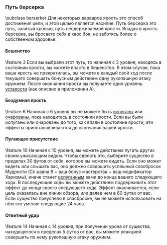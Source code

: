 ### Путь берсерка
\subclass berserker
Для некоторых варваров ярость это способ достижения цели, и этой целью является насилие. Путь берсерка это путь, залитый кровью, путь несдерживаемой ярости. Впадая в ярость берсерка, вы бросаете себя в хаос боя, не заботясь более о собственном здоровье.

#### Бешенство
\feature 3
Если вы выбрали этот путь, то начиная с 3 уровня, находясь в состоянии ярости, вы можете впасть в бешенство. В этом случае, пока ваша ярость не прекратилась, вы можете в каждый свой ход после текущего совершать бонусным действием одну рукопашную атаку оружием. После окончания ярости вы получаете один уровень [усталости](condition.exhaustion) (как описано в приложении А).

#### Бездумная ярость
\feature 6
Начиная с 6 уровня вы не можете быть [испуганы](condition.frightened) или [очарованы](condition.charmed), пока находитесь в состоянии ярости. Если вы были испуганы или очарованы до того, как впали в состояние ярости, эти эффекты приостанавливаются до окончания вашей ярости.

#### Пугающее присутствие
\feature 10
Начиная с 10 уровня, вы можете действием пугать других своим ужасающим видом. Чтобы сделать это, выберите существо в пределах 30 футов от себя, которое вы можете видеть. Если оно может видеть или слышать вас, оно должно совершить успешный спасбросок Мудрости (Сл равна 8 + ваш бонус мастерства + ваш модификатор Харизмы), иначе станет [испуганным](condition.frightened) вами до конца вашего следующего хода. В последующие ходы вы можете действием поддерживать этот эффект до конца своего следующего хода. Эффект оканчивается, если цель оказалась вне линии обзора, или далее чем в 60 футах от вас. Если существо преуспело в спасброске, вы не можете использовать на нём это умение следующие 24 часа.

#### Ответный удар
\feature 14
Начиная с 14 уровня, при получении урона от существа, находящегося в пределах 5 футов от вас, вы можете реакцией совершить по нему рукопашную атаку оружием.
